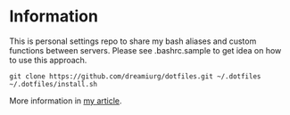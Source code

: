 Information
===========

This is personal settings repo to share my bash aliases and custom functions between servers. Please see .bashrc.sample to get idea on how to use this approach.

    git clone https://github.com/dreamiurg/dotfiles.git ~/.dotfiles
    ~/.dotfiles/install.sh

More information in [my article](http://dreamiurg.net/2011/03/27/using-github-to-share-personal-settings-between-servers/).
